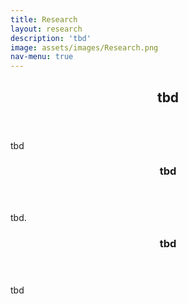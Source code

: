 ```yaml
---
title: Research
layout: research
description: 'tbd'
image: assets/images/Research.png
nav-menu: true
---
```


<!-- Main -->
<div id="main" class="inner">

<!-- One -->
<section id="one">
	<div class="inner">
		<header class="major">
			<h2>tbd</h2>
		</header>
		<p>tbd</p>
	</div>
</section>

<!-- Two -->
<section id="two" class="spotlights">
	<section>
		<a href="generic.html" class="image">
			<!--img src="{% link assets/images/pic08.jpg %}" alt="" data-position="center center" /-->
		</a>
		<div class="content">
			<div class="inner">
				<header class="major">
					<h3>tbd</h3>
				</header>
				<p>tbd.</p>
			</div>
		</div>
	</section>
	<section>
		<a href="generic.html" class="image">
			<!--img src="{% link assets/images/pic09.jpg %}" alt="" data-position="top center" /-->
		</a>
		<div class="content">
			<div class="inner">
				<header class="major">
					<h3>tbd</h3>
				</header>
				<p>tbd</p>
			</div>
		</div>
	</section>
</section>
</div>
